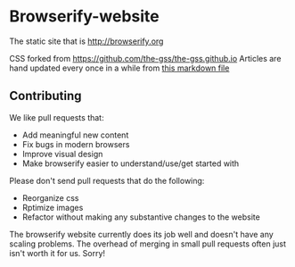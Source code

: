 # Browserify-website

The static site that is http://browserify.org

CSS forked from https://github.com/the-gss/the-gss.github.io
Articles are hand updated every once in a while from [this markdown file](https://github.com/learn-js/learn-js.github.com/blob/master/_posts/posts/2013-11-24-browserify-resources.md)

## Contributing

We like pull requests that:

- Add meaningful new content
- Fix bugs in modern browsers
- Improve visual design
- Make browserify easier to understand/use/get started with

Please don't send pull requests that do the following:

- Reorganize css
- Rptimize images
- Refactor without making any substantive changes to the website

The browserify website currently does its job well and doesn't have any scaling problems. The overhead of merging in small pull requests often just isn't worth it for us. 
Sorry!
